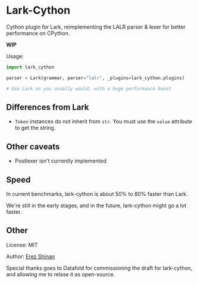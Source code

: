 # Lark-Cython

Cython plugin for Lark, reimplementing the LALR parser &amp; lexer for better performance on CPython.

**WIP**

Usage:

```python
import lark_cython

parser = Lark(grammar, parser="lalr", _plugins=lark_cython.plugins)

# Use Lark as you usually would, with a huge performance boost
```

## Differences from Lark

- `Token` instances do not inherit from `str`. You must use the `value` attribute to get the string.

## Other caveats

- Postlexer isn't currently implemented

## Speed

In current benchmarks, lark-cython is about 50% to 80% faster than Lark.

We're still in the early stages, and in the future, lark-cython might go a lot faster.

## Other

License: MIT

Author: [Erez Shinan](https://github.com/erezsh/)

Special thanks goes to Datafold for commissioning the draft for lark-cython, and allowing me to relase it as open-source.